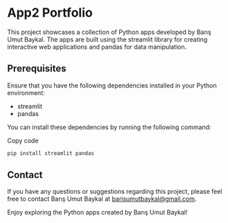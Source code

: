 # App2 Portfolio
This project showcases a collection of Python apps developed by Barış Umut Baykal. The apps are built using the streamlit library for creating interactive web applications and pandas for data manipulation.

## Prerequisites
Ensure that you have the following dependencies installed in your Python environment:

- streamlit
- pandas

You can install these dependencies by running the following command:

Copy code

```bash
pip install streamlit pandas
```

## Contact
If you have any questions or suggestions regarding this project, please feel free to contact Barış Umut Baykal at barisumutbaykal@gmail.com.

Enjoy exploring the Python apps created by Barış Umut Baykal!
